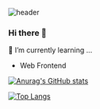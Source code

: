 ![header](https://capsule-render.vercel.app/api?color=auto)
### Hi there 👋

<!--
**onetwothreeefour/onetwothreeefour** is a ✨ _special_ ✨ repository because its `README.md` (this file) appears on your GitHub profile.

Here are some ideas to get you started:

- 🔭 I’m currently working on ...
- 🌱 I’m currently learning ...
- 👯 I’m looking to collaborate on ...
- 🤔 I’m looking for help with ...
- 💬 Ask me about ...
- 📫 How to reach me: ...
- 😄 Pronouns: ...
- ⚡ Fun fact: ...
-->

🌱 I’m currently learning ...
- Web Frontend



[![Anurag's GitHub stats](https://github-readme-stats.vercel.app/api?username=onetwothreeefour)](https://github.com/anuraghazra/github-readme-stats)


[![Top Langs](https://github-readme-stats.vercel.app/api/top-langs/?username=onetwothreeefour&layout=compact)](https://github.com/anuraghazra/github-readme-stats)
